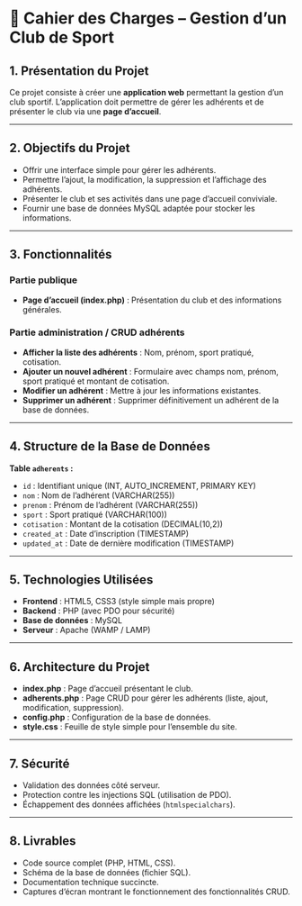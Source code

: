 # 📑 Cahier des Charges – Gestion d’un Club de Sport

## 1. Présentation du Projet

Ce projet consiste à créer une **application web** permettant la gestion d’un club sportif.
L’application doit permettre de gérer les adhérents et de présenter le club via une **page d’accueil**.

---

## 2. Objectifs du Projet

* Offrir une interface simple pour gérer les adhérents.
* Permettre l’ajout, la modification, la suppression et l’affichage des adhérents.
* Présenter le club et ses activités dans une page d’accueil conviviale.
* Fournir une base de données MySQL adaptée pour stocker les informations.

---

## 3. Fonctionnalités

### Partie publique

* **Page d’accueil (index.php)** : Présentation du club et des informations générales.

### Partie administration / CRUD adhérents

* **Afficher la liste des adhérents** : Nom, prénom, sport pratiqué, cotisation.
* **Ajouter un nouvel adhérent** : Formulaire avec champs nom, prénom, sport pratiqué et montant de cotisation.
* **Modifier un adhérent** : Mettre à jour les informations existantes.
* **Supprimer un adhérent** : Supprimer définitivement un adhérent de la base de données.

---

## 4. Structure de la Base de Données

**Table `adherents` :**

* `id` : Identifiant unique (INT, AUTO\_INCREMENT, PRIMARY KEY)
* `nom` : Nom de l’adhérent (VARCHAR(255))
* `prenom` : Prénom de l’adhérent (VARCHAR(255))
* `sport` : Sport pratiqué (VARCHAR(100))
* `cotisation` : Montant de la cotisation (DECIMAL(10,2))
* `created_at` : Date d’inscription (TIMESTAMP)
* `updated_at` : Date de dernière modification (TIMESTAMP)

---

## 5. Technologies Utilisées

* **Frontend** : HTML5, CSS3 (style simple mais propre)
* **Backend** : PHP (avec PDO pour sécurité)
* **Base de données** : MySQL
* **Serveur** : Apache (WAMP / LAMP)

---

## 6. Architecture du Projet

* **index.php** : Page d’accueil présentant le club.
* **adherents.php** : Page CRUD pour gérer les adhérents (liste, ajout, modification, suppression).
* **config.php** : Configuration de la base de données.
* **style.css** : Feuille de style simple pour l’ensemble du site.

---

## 7. Sécurité

* Validation des données côté serveur.
* Protection contre les injections SQL (utilisation de PDO).
* Échappement des données affichées (`htmlspecialchars`).

---

## 8. Livrables

* Code source complet (PHP, HTML, CSS).
* Schéma de la base de données (fichier SQL).
* Documentation technique succincte.
* Captures d’écran montrant le fonctionnement des fonctionnalités CRUD.

